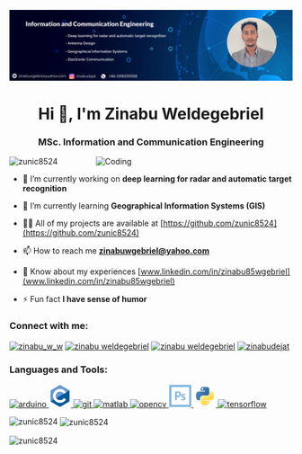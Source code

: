 ![logo](https://github.com/zunic8524/zunic8524/blob/main/baner.png)
<h1 align="center">Hi 👋, I'm Zinabu Weldegebriel</h1>
<h3 align="center">MSc. Information and Communication Engineering</h3>
<img align="right" alt="Coding" width="350" src="https://cdn.dribbble.com/users/1162077/screenshots/3848914/programmer.gif">

<p align="left"> <img src="https://komarev.com/ghpvc/?username=zunic8524&label=Profile%20views&color=0e75b6&style=flat" alt="zunic8524" /> </p>

- 🔭 I’m currently working on **deep learning for radar and automatic target recognition**

- 🌱 I’m currently learning **Geographical Information Systems (GIS)**

- 👨‍💻 All of my projects are available at [https://github.com/zunic8524](https://github.com/zunic8524)

- 📫 How to reach me **zinabuwgebriel@yahoo.com**

- 📄 Know about my experiences [www.linkedin.com/in/zinabu85wgebriel](www.linkedin.com/in/zinabu85wgebriel)

- ⚡ Fun fact **I have sense of humor**

<h3 align="left">Connect with me:</h3>
<p align="left">
<a href="https://twitter.com/zinabu_w_w" target="blank"><img align="center" src="https://raw.githubusercontent.com/rahuldkjain/github-profile-readme-generator/master/src/images/icons/Social/twitter.svg" alt="zinabu_w_w" height="30" width="40" /></a>
<a href="https://linkedin.com/in/zinabu weldegebriel" target="blank"><img align="center" src="https://raw.githubusercontent.com/rahuldkjain/github-profile-readme-generator/master/src/images/icons/Social/linked-in-alt.svg" alt="zinabu weldegebriel" height="30" width="40" /></a>
<a href="https://fb.com/zinabu weldegebriel" target="blank"><img align="center" src="https://raw.githubusercontent.com/rahuldkjain/github-profile-readme-generator/master/src/images/icons/Social/facebook.svg" alt="zinabu weldegebriel" height="30" width="40" /></a>
<a href="https://instagram.com/zinabudejat" target="blank"><img align="center" src="https://raw.githubusercontent.com/rahuldkjain/github-profile-readme-generator/master/src/images/icons/Social/instagram.svg" alt="zinabudejat" height="30" width="40" /></a>
</p>

<h3 align="left">Languages and Tools:</h3>
<p align="left"> <a href="https://www.arduino.cc/" target="_blank" rel="noreferrer"> <img src="https://cdn.worldvectorlogo.com/logos/arduino-1.svg" alt="arduino" width="40" height="40"/> </a> <a href="https://www.cprogramming.com/" target="_blank" rel="noreferrer"> <img src="https://raw.githubusercontent.com/devicons/devicon/master/icons/c/c-original.svg" alt="c" width="40" height="40"/> </a> <a href="https://git-scm.com/" target="_blank" rel="noreferrer"> <img src="https://www.vectorlogo.zone/logos/git-scm/git-scm-icon.svg" alt="git" width="40" height="40"/> </a> <a href="https://www.mathworks.com/" target="_blank" rel="noreferrer"> <img src="https://upload.wikimedia.org/wikipedia/commons/2/21/Matlab_Logo.png" alt="matlab" width="40" height="40"/> </a> <a href="https://opencv.org/" target="_blank" rel="noreferrer"> <img src="https://www.vectorlogo.zone/logos/opencv/opencv-icon.svg" alt="opencv" width="40" height="40"/> </a> <a href="https://www.photoshop.com/en" target="_blank" rel="noreferrer"> <img src="https://raw.githubusercontent.com/devicons/devicon/master/icons/photoshop/photoshop-line.svg" alt="photoshop" width="40" height="40"/> </a> <a href="https://www.python.org" target="_blank" rel="noreferrer"> <img src="https://raw.githubusercontent.com/devicons/devicon/master/icons/python/python-original.svg" alt="python" width="40" height="40"/> </a> <a href="https://www.tensorflow.org" target="_blank" rel="noreferrer"> <img src="https://www.vectorlogo.zone/logos/tensorflow/tensorflow-icon.svg" alt="tensorflow" width="40" height="40"/> </a> </p>

<p><img align="left" src="https://github-readme-stats.vercel.app/api/top-langs?username=zunic8524&show_icons=true&locale=en&layout=compact" alt="zunic8524" /></p>

<p>&nbsp;<img align="center" src="https://github-readme-stats.vercel.app/api?username=zunic8524&show_icons=true&locale=en" alt="zunic8524" /></p>

<p><img align="center" src="https://github-readme-streak-stats.herokuapp.com/?user=zunic8524&" alt="zunic8524" /></p>
